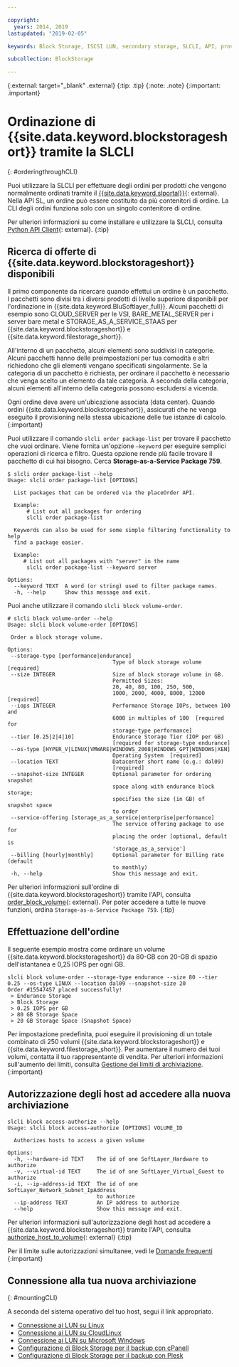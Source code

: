 ```yaml
---

copyright:
  years: 2014, 2019
lastupdated: "2019-02-05"

keywords: Block Storage, ISCSI LUN, secondary storage, SLCLI, API, provisioning

subcollection: BlockStorage

---
```

{:external: target="_blank" .external}
{:tip: .tip}
{:note: .note}
{:important: .important}

# Ordinazione di {{site.data.keyword.blockstorageshort}} tramite la SLCLI
{: #orderingthroughCLI}

Puoi utilizzare la SLCLI per effettuare degli ordini per prodotti che vengono normalmente ordinati tramite il [{{site.data.keyword.slportal}}](https://control.softlayer.com/){: external}. Nella API SL, un ordine può essere costituito da più contenitori di ordine. La CLI degli ordini funziona solo con un singolo contenitore di ordine.

Per ulteriori informazioni su come installare e utilizzare la SLCLI, consulta [Python API Client](https://softlayer-python.readthedocs.io/en/latest/cli.html){: external}.
{:tip}

## Ricerca di offerte di {{site.data.keyword.blockstorageshort}} disponibili

Il primo componente da ricercare quando effettui un ordine è un pacchetto. I pacchetti sono divisi tra i diversi prodotti di livello superiore disponibili per l'ordinazione in {{site.data.keyword.BluSoftlayer_full}}. Alcuni pacchetti di esempio sono CLOUD_SERVER per le VSI, BARE_METAL_SERVER per i server bare metal e STORAGE_AS_A_SERVICE_STAAS per {{site.data.keyword.blockstorageshort}} e {{site.data.keyword.filestorage_short}}.

All'interno di un pacchetto, alcuni elementi sono suddivisi in categorie. Alcuni pacchetti hanno delle preimpostazioni per tua comodità e altri richiedono che gli elementi vengano specificati singolarmente. Se la categoria di un pacchetto è richiesta, per ordinare il pacchetto è necessario che venga scelto un elemento da tale categoria. A seconda della categoria, alcuni elementi all'interno della categoria possono escludersi a vicenda.

Ogni ordine deve avere un'ubicazione associata (data center). Quando ordini {{site.data.keyword.blockstorageshort}}, assicurati che ne venga eseguito il provisioning nella stessa ubicazione delle tue istanze di calcolo.
{:important}

Puoi utilizzare il comando `slcli order package-list` per trovare il pacchetto che vuoi ordinare. Viene fornita un'opzione `–keyword` per eseguire semplici operazioni di ricerca e filtro. Questa opzione rende più facile trovare il pacchetto di cui hai bisogno. Cerca **Storage-as-a-Service Package 759**.

```
$ slcli order package-list --help
Usage: slcli order package-list [OPTIONS]

  List packages that can be ordered via the placeOrder API.

  Example:
      # List out all packages for ordering
      slcli order package-list

  Keywords can also be used for some simple filtering functionality to help
  find a package easier.

  Example:
     # List out all packages with "server" in the name
      slcli order package-list --keyword server

Options:
  --keyword TEXT  A word (or string) used to filter package names.
  -h, --help      Show this message and exit.
```

Puoi anche utilizzare il comando `slcli block volume-order`.

```
# slcli block volume-order --help
Usage: slcli block volume-order [OPTIONS]

 Order a block storage volume.

Options:
 --storage-type [performance|endurance]
                                 Type of block storage volume  [required]
 --size INTEGER                  Size of block storage volume in GB.
                                 Permitted Sizes:
                                 20, 40, 80, 100, 250, 500,
                                 1000, 2000, 4000, 8000, 12000  [required]
 --iops INTEGER                  Performance Storage IOPs, between 100 and
                                 6000 in multiples of 100  [required for
                                 storage-type performance]
 --tier [0.25|2|4|10]            Endurance Storage Tier (IOP per GB)
                                 [required for storage-type endurance]
 --os-type [HYPER_V|LINUX|VMWARE|WINDOWS_2008|WINDOWS_GPT|WINDOWS|XEN]
                                 Operating System  [required]
 --location TEXT                 Datacenter short name (e.g.: dal09)
                                 [required]
 --snapshot-size INTEGER         Optional parameter for ordering snapshot
                                 space along with endurance block storage;
                                 specifies the size (in GB) of snapshot space
                                 to order
 --service-offering [storage_as_a_service|enterprise|performance]
                                 The service offering package to use for
                                 placing the order [optional, default is
                                 'storage_as_a_service']
 --billing [hourly|monthly]      Optional parameter for Billing rate (default
                                 to monthly)
 -h, --help                      Show this message and exit.
```

Per ulteriori informazioni sull'ordine di {{site.data.keyword.blockstorageshort}} tramite l'API, consulta [order_block_volume](https://softlayer-python.readthedocs.io/en/latest/api/managers/block.html#SoftLayer.managers.block.BlockStorageManager.order_block_volume){: external}.
Per poter accedere a tutte le nuove funzioni, ordina `Storage-as-a-Service Package 759`.
{:tip}


## Effettuazione dell'ordine

Il seguente esempio mostra come ordinare un volume {{site.data.keyword.blockstorageshort}} da 80-GB con 20-GB di spazio dell'istantanea e 0,25 IOPS per ogni GB.

```
slcli block volume-order --storage-type endurance --size 80 --tier 0.25 --os-type LINUX --location dal09 --snapshot-size 20
Order #15547457 placed successfully!
 > Endurance Storage
 > Block Storage
 > 0.25 IOPS per GB
 > 80 GB Storage Space
 > 20 GB Storage Space (Snapshot Space)
```

Per impostazione predefinita, puoi eseguire il provisioning di un totale combinato di 250 volumi {{site.data.keyword.blockstorageshort}} e {{site.data.keyword.filestorage_short}}. Per aumentare il numero dei tuoi volumi, contatta il tuo rappresentante di vendita. Per ulteriori informazioni sull'aumento dei limiti, consulta [Gestione dei limiti di archiviazione](/docs/infrastructure/BlockStorage?topic=BlockStorage-managingstoragelimits).
{:important}

## Autorizzazione degli host ad accedere alla nuova archiviazione

```
slcli block access-authorize --help
Usage: slcli block access-authorize [OPTIONS] VOLUME_ID

  Authorizes hosts to access a given volume

Options:
  -h, --hardware-id TEXT    The id of one SoftLayer_Hardware to authorize
  -v, --virtual-id TEXT     The id of one SoftLayer_Virtual_Guest to authorize
  -i, --ip-address-id TEXT  The id of one SoftLayer_Network_Subnet_IpAddress
                            to authorize
  --ip-address TEXT         An IP address to authorize
  --help                    Show this message and exit.
```

Per ulteriori informazioni sull'autorizzazione degli host ad accedere a {{site.data.keyword.blockstorageshort}} tramite l'API, consulta [authorize_host_to_volume](https://softlayer-python.readthedocs.io/en/latest/api/managers/block.html#SoftLayer.managers.block.BlockStorageManager.authorize_host_to_volume){: external}
{:tip}

Per il limite sulle autorizzazioni simultanee, vedi le [Domande frequenti](/docs/infrastructure/BlockStorage?topic=BlockStorage-faqs)
{:important}

## Connessione alla tua nuova archiviazione
{: #mountingCLI}

A seconda del sistema operativo del tuo host, segui il link appropriato.
- [Connessione ai LUN su Linux](/docs/infrastructure/BlockStorage?topic=BlockStorage-mountingLinux)
- [Connessione ai LUN su CloudLinux](/docs/infrastructure/BlockStorage?topic=BlockStorage-mountingCloudLinux)
- [Connessione ai LUN su Microsoft Windows](/docs/infrastructure/BlockStorage?topic=BlockStorage-mountingWindows)
- [Configurazione di Block Storage per il backup con cPanell](/docs/infrastructure/BlockStorage?topic=BlockStorage-cPanelBackups)
- [Configurazione di Block Storage per il backup con Plesk](/docs/infrastructure/BlockStorage?topic=BlockStorage-PleskBackups)
